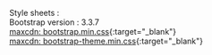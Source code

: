 Style sheets :  
Bootstrap version : 3.3.7  
[maxcdn: bootstrap.min.css](https://maxcdn.bootstrapcdn.com/bootstrap/3.3.7/css/bootstrap.min.css){:target="_blank"}  
[maxcdn: bootstrap-theme.min.css](https://maxcdn.bootstrapcdn.com/bootstrap/3.3.7/css/bootstrap-theme.min.css){:target="_blank"}
